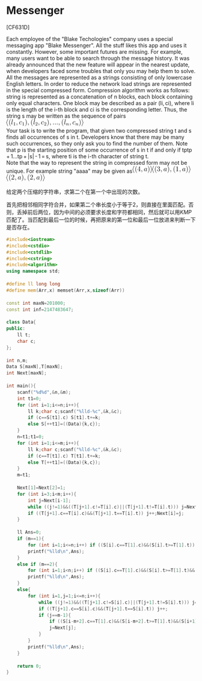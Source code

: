 # Messenger
[CF631D]

Each employee of the "Blake Techologies" company uses a special messaging app "Blake Messenger". All the stuff likes this app and uses it constantly. However, some important futures are missing. For example, many users want to be able to search through the message history. It was already announced that the new feature will appear in the nearest update, when developers faced some troubles that only you may help them to solve.  
All the messages are represented as a strings consisting of only lowercase English letters. In order to reduce the network load strings are represented in the special compressed form. Compression algorithm works as follows: string is represented as a concatenation of n blocks, each block containing only equal characters. One block may be described as a pair (li, ci), where li is the length of the i-th block and ci is the corresponding letter. Thus, the string s may be written as the sequence of pairs ![CF631D](_v_images/_cf631d_1533036378_246357104.png)    
Your task is to write the program, that given two compressed string t and s finds all occurrences of s in t. Developers know that there may be many such occurrences, so they only ask you to find the number of them. Note that p is the starting position of some occurrence of s in t if and only if tptp + 1...tp + |s| - 1 = s, where ti is the i-th character of string t.  
Note that the way to represent the string in compressed form may not be unique. For example string "aaaa" may be given as![CF631D-2](_v_images/_cf631d2_1533036410_41401355.png)![CF631D-2](_v_images/_cf631d2_1533036418_1269040524.png)![CF631D-2](_v_images/_cf631d2_1533036429_1472720780.png)

给定两个压缩的字符串，求第二个在第一个中出现的次数。

首先把相邻相同字符合并，如果第二个串长度小于等于$2$，则直接在里面匹配。否则，丢掉前后两位，因为中间的必须要求长度和字符都相同，然后就可以用$KMP$匹配了。当匹配到最后一位的时候，再把原来的第一位和最后一位放进来判断一下是否存在。

```cpp
#include<iostream>
#include<cstdio>
#include<cstdlib>
#include<cstring>
#include<algorithm>
using namespace std;

#define ll long long
#define mem(Arr,x) memset(Arr,x,sizeof(Arr))

const int maxN=201000;
const int inf=2147483647;

class Data{
public:
	ll t;
	char c;
};

int n,m;
Data S[maxN],T[maxN];
int Next[maxN];

int main(){
	scanf("%d%d",&n,&m);
	int t1=0;
	for (int i=1;i<=n;i++){
		ll k;char c;scanf("%lld-%c",&k,&c);
		if (c==S[t1].c) S[t1].t+=k;
		else S[++t1]=((Data){k,c});
	}
	n=t1;t1=0;
	for (int i=1;i<=m;i++){
		ll k;char c;scanf("%lld-%c",&k,&c);
		if (c==T[t1].c) T[t1].t+=k;
		else T[++t1]=((Data){k,c});
	}
	m=t1;

	Next[1]=Next[2]=1;
	for (int i=3;i<m;i++){
		int j=Next[i-1];
		while ((j!=1)&&((T[j+1].c!=T[i].c)||(T[j+1].t!=T[i].t))) j=Next[j];
		if ((T[j+1].c==T[i].c)&&(T[j+1].t==T[i].t)) j++;Next[i]=j;
	}

	ll Ans=0;
	if (m==1){
		for (int i=1;i<=n;i++) if ((S[i].c==T[1].c)&&(S[i].t>=T[1].t)) Ans=Ans+(S[i].t-T[1].t+1);
		printf("%lld\n",Ans);
	}
	else if (m==2){
		for (int i=1;i<n;i++) if ((S[i].c==T[1].c)&&(S[i].t>=T[1].t)&&(S[i+1].c==T[2].c)&&(S[i+1].t>=T[2].t)) Ans++;
		printf("%lld\n",Ans);
	}
	else{
		for (int i=1,j=1;i<=n;i++){
			while ((j!=1)&&((T[j+1].c!=S[i].c)||(T[j+1].t!=S[i].t))) j=Next[j];
			if ((T[j+1].c==S[i].c)&&(T[j+1].t==S[i].t)) j++;
			if (j==m-1){
				if ((S[i-m+2].c==T[1].c)&&(S[i-m+2].t>=T[1].t)&&(S[i+1].c==T[m].c)&&(S[i+1].t>=T[m].t)) Ans++;
				j=Next[j];
			}
		}
		printf("%lld\n",Ans);
	}

	return 0;
}
```